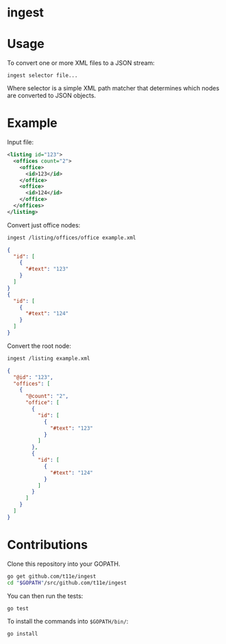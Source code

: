 # ingest

# Usage

To convert one or more XML files to a JSON stream:

```
ingest selector file...
```

Where selector is a simple XML path matcher that determines which
nodes are converted to JSON objects.

# Example

Input file:
```xml
<listing id="123">
  <offices count="2">
    <office>
      <id>123</id>
    </office>
    <office>
      <id>124</id>
    </office>
  </offices>
</listing>
```

Convert just office nodes:
```sh
ingest /listing/offices/office example.xml
```
```json
{
  "id": [
    {
      "#text": "123"
    }
  ]
}
{
  "id": [
    {
      "#text": "124"
    }
  ]
}
```

Convert the root node:
```sh
ingest /listing example.xml
```
```json
{
  "@id": "123",
  "offices": [
    {
      "@count": "2",
      "office": [
        {
          "id": [
            {
              "#text": "123"
            }
          ]
        },
        {
          "id": [
            {
              "#text": "124"
            }
          ]
        }
      ]
    }
  ]
}
```

# Contributions

Clone this repository into your GOPATH.

```sh
go get github.com/t11e/ingest
cd "$GOPATH"/src/github.com/t11e/ingest
```

You can then run the tests:

```sh
go test
```

To install the commands into `$GOPATH/bin/`:

```sh
go install
```
